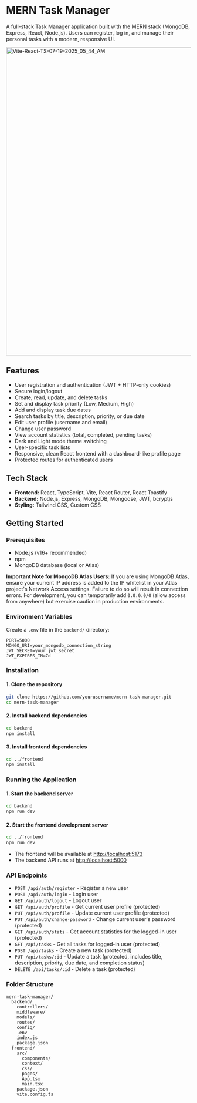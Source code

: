 # MERN Task Manager

A full-stack Task Manager application built with the MERN stack (MongoDB, Express, React, Node.js). Users can register, log in, and manage their personal tasks with a modern, responsive UI.

<img width="1200" height="840" alt="Vite-React-TS-07-19-2025_05_44_AM" src="https://github.com/user-attachments/assets/c48af11b-edec-4e4e-bea5-75ea821509de" />


## Features

- User registration and authentication (JWT + HTTP-only cookies)
- Secure login/logout
- Create, read, update, and delete tasks
- Set and display task priority (Low, Medium, High)
- Add and display task due dates
- Search tasks by title, description, priority, or due date
- Edit user profile (username and email)
- Change user password
- View account statistics (total, completed, pending tasks)
- Dark and Light mode theme switching
- User-specific task lists
- Responsive, clean React frontend with a dashboard-like profile page
- Protected routes for authenticated users

## Tech Stack

- **Frontend:** React, TypeScript, Vite, React Router, React Toastify
- **Backend:** Node.js, Express, MongoDB, Mongoose, JWT, bcryptjs
- **Styling:** Tailwind CSS, Custom CSS

## Getting Started

### Prerequisites

- Node.js (v16+ recommended)
- npm
- MongoDB database (local or Atlas)

**Important Note for MongoDB Atlas Users:**
If you are using MongoDB Atlas, ensure your current IP address is added to the IP whitelist in your Atlas project's Network Access settings. Failure to do so will result in connection errors. For development, you can temporarily add `0.0.0.0/0` (allow access from anywhere) but exercise caution in production environments.

### Environment Variables

Create a `.env` file in the `backend/` directory:

```
PORT=5000
MONGO_URI=your_mongodb_connection_string
JWT_SECRET=your_jwt_secret
JWT_EXPIRES_IN=7d
```

### Installation

#### 1. Clone the repository

```sh
git clone https://github.com/yourusername/mern-task-manager.git
cd mern-task-manager
```

#### 2. Install backend dependencies

```sh
cd backend
npm install
```

#### 3. Install frontend dependencies

```sh
cd ../frontend
npm install
```

### Running the Application

#### 1. Start the backend server

```sh
cd backend
npm run dev
```

#### 2. Start the frontend development server

```sh
cd ../frontend
npm run dev
```

- The frontend will be available at [http://localhost:5173](http://localhost:5173)
- The backend API runs at [http://localhost:5000](http://localhost:5000)

### API Endpoints

- `POST /api/auth/register` - Register a new user
- `POST /api/auth/login` - Login user
- `GET /api/auth/logout` - Logout user
- `GET /api/auth/profile` - Get current user profile (protected)
- `PUT /api/auth/profile` - Update current user profile (protected)
- `PUT /api/auth/change-password` - Change current user's password (protected)
- `GET /api/auth/stats` - Get account statistics for the logged-in user (protected)
- `GET /api/tasks` - Get all tasks for logged-in user (protected)
- `POST /api/tasks` - Create a new task (protected)
- `PUT /api/tasks/:id` - Update a task (protected, includes title, description, priority, due date, and completion status)
- `DELETE /api/tasks/:id` - Delete a task (protected)

### Folder Structure

```
mern-task-manager/
  backend/
    controllers/
    middleware/
    models/
    routes/
    config/
    .env
    index.js
    package.json
  frontend/
    src/
      components/
      context/
      css/
      pages/
      App.tsx
      main.tsx
    package.json
    vite.config.ts
```
